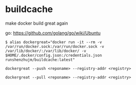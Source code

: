 # buildcache
make docker build great again

go: https://github.com/golang/go/wiki/Ubuntu

`$ alias dockergreat="docker run -it --rm -v /var/run/docker.sock:/var/run/docker.sock -v /var/lib/docker/:/var/lib/docker/ -v $HOME/.docker/config.json:/credentials.json runshenzhujm/buildcache:latest"`

`dockergreat --push <reponame> --registry-addr <registry>`

`dockergreat --pull <reponame> --registry-addr <registry>`
